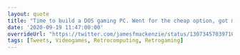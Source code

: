 ```yaml
---
layout: quote
title: "Time to build a DOS gaming PC. Went for the cheap option, got myself one of these: <br /><br />- HP Compaq t5710 Thin Client <br />- 800MHz Transmeta Crusoe CPU <br />- 256Mb RAM <br />- Sound Blaster Pro hardware compatibility <br />- 1x PCI slot <br /><br /> Will definitely add Voodoo graphics, maybe OPL3LPT"
date: '2020-09-19 11:47:00:00'
overrideUrl: "https://twitter.com/jamesfmackenzie/status/1307345703971074048?s=21"
tags: [Tweets, Videogames, Retrocomputing, Retrogaming]
---
```

